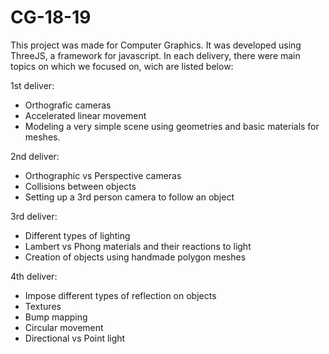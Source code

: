 # CG-18-19

This project was made for Computer Graphics. It was developed using ThreeJS, a framework for javascript. In each delivery, there were main topics on which we focused on, wich are listed below:

1st deliver:

- Orthografic cameras
- Accelerated linear movement
- Modeling a very simple scene using geometries and basic materials for meshes.

2nd deliver:

- Orthographic vs Perspective cameras
- Collisions between objects
- Setting up a 3rd person camera to follow an object

3rd deliver:

- Different types of lighting
- Lambert vs Phong materials and their reactions to light 
- Creation of objects using handmade polygon meshes

4th deliver:

- Impose different types of reflection on objects
- Textures
- Bump mapping
- Circular movement
- Directional vs Point light
